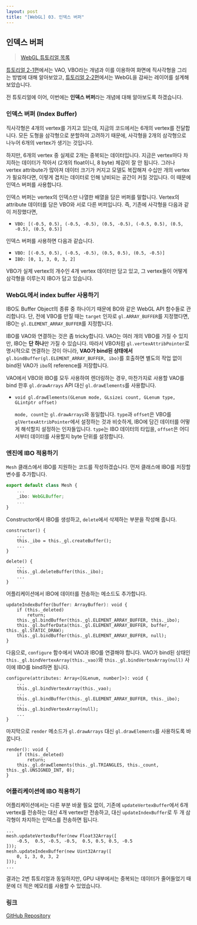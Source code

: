 ```yaml
---
layout: post
title: "[WebGL] 03. 인덱스 버퍼"
---
```

## 인덱스 버퍼

> [WebGL 튜토리얼 목록]({{site.url}}/webgl-tutorials)

[튜토리얼 2-1편]({{site.url}}/2019/04/20/webgl-vao)에서는 VAO, VBO라는 개념과 이를 이용하여 화면에 직사각형을 그리는 방법에 대해 알아보았고, [튜토리얼 2-2편]({{site.url}}/2019/04/20/webgl-mesh)에서는 WebGL을 감싸는 레이어를 설계해 보았습니다.

전 튜토리얼에 이어, 이번에는 **인덱스 버퍼**라는 개념에 대해 알아보도록 하겠습니다.

<!--more-->

### 인덱스 버퍼 (Index Buffer)
직사각형은 4개의 vertex를 가지고 있는데, 지금의 코드에서는 6개의 vertex를 전달합니다. 모든 도형을 삼각형으로 분할하여 고려하기 때문에, 사각형을 2개의 삼각형으로 나누어 6개의 vertex가 생기는 것입니다.

하지만, 6개의 vertex 중 실제로 2개는 중복되는 데이터입니다. 지금은 vertex마다 차지하는 데이터가 작아서 (2개의 float이니, 8 byte) 체감이 잘 안 됩니다. 그러나 vertex attribute가 많아져 데이터 크기가 커지고 모델도 복잡해져 수십만 개의 vertex가 필요하다면, 이렇게 겹치는 데이터로 인해 낭비되는 공간이 커질 것입니다. 이 때문에 인덱스 버퍼를 사용합니다.

인덱스 버퍼는 vertex의 인덱스만 나열한 배열을 담은 버퍼를 말합니다. Vertex의 attribute 데이터를 담은 VBO와 서로 다른 버퍼입니다. 즉, 기존에 사각형을 다음과 같이 저장했다면,

- `VBO: [(-0.5, 0.5), (-0.5, -0.5), (0.5, -0.5), (-0.5, 0.5), (0.5, -0.5), (0.5, 0.5)]`

인덱스 버퍼를 사용하면 다음과 같습니다.

- `VBO: [(-0.5, 0.5), (-0.5, -0.5), (0.5, 0.5), (0.5, -0.5)]`
- `IBO: [0, 1, 3, 0, 3, 2]`

VBO가 실제 vertex의 개수인 4개 vertex 데이터만 담고 있고, 그 vertex들이 어떻게 삼각형을 이루는지 IBO가 담고 있습니다.

### WebGL에서 index buffer 사용하기

IBO도 Buffer Object의 종류 중 하나이기 때문에 BO와 같은 WebGL API 함수들로 관리합니다. 단, 전에 VBO를 만질 때는 `target` 인자로 `gl.ARRAY_BUFFER`를 지정했다면, IBO는 `gl.ELEMENT_ARRAY_BUFFER`를 지정합니다.

IBO를 VAO와 연결하는 것은 좀 tricky합니다. VAO는 여러 개의 VBO를 가질 수 있지만, IBO는 **단 하나**만 가질 수 있습니다. 따라서 VBO처럼 `gl.vertexAttribPointer`로 명시적으로 연결하는 것이 아니라, **VAO가 bind된 상태에서** `gl.bindBuffer(gl.ELEMENT_ARRAY_BUFFER, ibo)`를 호출하면 별도의 작업 없이 bind된 VAO가 `ibo`의 reference를 저장합니다.

VAO에서 VBO와 IBO를 모두 사용하여 렌더링하는 경우, 마찬가지로 사용할 VAO를 bind 한후 `gl.drawArrays` API 대신 `gl.drawElements`를 사용합니다.

- `void gl.drawElements(GLenum mode, GLsizei count, GLenum type, GLintptr offset)`

    `mode, count`는 `gl.drawArrays`와 동일합니다. `type`과 `offset`은 VBO를 `glVertexAttribPointer`에서 설정하는 것과 비슷하게, IBO에 담긴 데이터를 어떻게 해석할지 설정하는 인자들입니다. `type`는 IBO 데이터의 타입을, `offset`은 어디서부터 데이터를 사용할지 byte 단위를 설정합니다.

### 엔진에 IBO 적용하기

`Mesh` 클래스에서 IBO를 지원하는 코드를 작성하겠습니다. 먼저 클래스애 IBO를 저장할 변수를 추가합니다.
```typescript
export default class Mesh {
    ...
    _ibo: WebGLBuffer;
    ...
}
```

Constructor에서 IBO를 생성하고, `delete`에서 삭제하는 부분을 작성해 줍니다.
```
constructor() {
    ...
    this._ibo = this._gl.createBuffer();
    ...
}

delete() {
    ...
    this._gl.deleteBuffer(this._ibo);
    ...
}
```

어플리케이션에서 IBO에 데이터를 전송하는 메소드도 추가합니다.

```
updateIndexBuffer(buffer: ArrayBuffer): void {
    if (this._deleted)
        return;
    this._gl.bindBuffer(this._gl.ELEMENT_ARRAY_BUFFER, this._ibo);
    this._gl.bufferData(this._gl.ELEMENT_ARRAY_BUFFER, buffer, this._gl.STATIC_DRAW);
    this._gl.bindBuffer(this._gl.ELEMENT_ARRAY_BUFFER, null);
}
```

다음으로, `configure` 함수에서 VAO과 IBO를 연결해야 합니다. VAO가 bind된 상태인 `this._gl.bindVertexArray(this._vao)`와 `this._gl.bindVertexArray(null)` 사이에 IBO를 bind하면 됩니다.
```
configure(attributes: Array<[GLenum, number]>): void {
    ...
    this._gl.bindVertexArray(this._vao);
    ...
    this._gl.bindBuffer(this._gl.ELEMENT_ARRAY_BUFFER, this._ibo);
    ...
    this._gl.bindVertexArray(null);
    ...
}
```

마지막으로 `render` 메소드가 `gl.drawArrays` 대신 `gl.drawElements`를 사용하도록 바꿉니다.
```
render(): void {
    if (this._deleted)
        return;
    this._gl.drawElements(this._gl.TRIANGLES, this._count, this._gl.UNSIGNED_INT, 0);
}
```

### 어플리케이션에 IBO 적용하기

어플리케이션에서는 다른 부분 바꿀 필요 없이, 기존에 `updateVertexBuffer`에서 6개 vertex를 전송하는 대신 4개 vertex만 전송하고, 대신 `updateIndexBuffer`로 두 개 삼각형이 차지하는 인덱스를 전송하면 됩니다.

```
...
mesh.updateVertexBuffer(new Float32Array([
    -0.5,  0.5, -0.5, -0.5,  0.5, 0.5, 0.5, -0.5
]));
mesh.updateIndexBuffer(new Uint32Array([
    0, 1, 3, 0, 3, 2
]));
...
```

결과는 2번 튜토리얼과 동일하지만, GPU 내부에서는 중복되는 데이터가 줄어들었기 때문에 더 적은 메모리를 사용할 수 있었습니다.

### 링크

[GitHub Repository](https://github.com/inhibitor1217/webgl-tutorials/tree/master/tutorials/03-index-buffer)